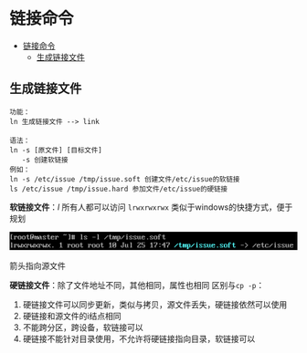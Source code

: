 # 链接命令  

- [链接命令](#链接命令)
  - [生成链接文件](#生成链接文件)

## 生成链接文件  

```Linux
功能：
ln 生成链接文件 --> link 

语法：
ln -s [原文件] [目标文件]
   -s 创建软链接   
例如：
ln -s /etc/issue /tmp/issue.soft 创建文件/etc/issue的软链接 
ls /etc/issue /tmp/issue.hard 参加文件/etc/issue的硬链接    
```

**软链接文件**：$l$ 所有人都可以访问 `lrwxrwxrwx`
类似于windows的快捷方式，便于规划

![软链接文件](images/2023-07-25-17-49-30.png)  

箭头指向源文件  

**硬链接文件**：除了文件地址不同，其他相同，属性也相同
区别与`cp -p`：

1. 硬链接文件可以同步更新，类似与拷贝，源文件丢失，硬链接依然可以使用  
2. 硬链接和源文件的i结点相同
3. 不能跨分区，跨设备，软链接可以
4. 硬链接不能针对目录使用，不允许将硬链接指向目录，软链接可以
